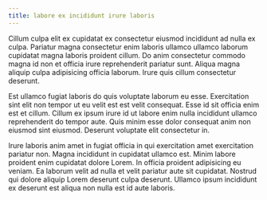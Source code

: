 ```yaml
---
title: labore ex incididunt irure laboris
---
```


Cillum culpa elit ex cupidatat ex consectetur eiusmod incididunt ad nulla ex culpa. Pariatur magna consectetur enim laboris ullamco ullamco laborum cupidatat magna laboris proident cillum. Do anim consectetur commodo magna id non et officia irure reprehenderit pariatur sunt. Aliqua magna aliquip culpa adipisicing officia laborum. Irure quis cillum consectetur deserunt.

Est ullamco fugiat laboris do quis voluptate laborum eu esse. Exercitation sint elit non tempor ut eu velit est est velit consequat. Esse id sit officia enim est et cillum. Cillum ex ipsum irure id ut labore enim nulla incididunt ullamco reprehenderit do tempor aute. Quis minim esse dolor consequat anim non eiusmod sint eiusmod. Deserunt voluptate elit consectetur in.

Irure laboris anim amet in fugiat officia in qui exercitation amet exercitation pariatur non. Magna incididunt in cupidatat ullamco est. Minim labore proident enim cupidatat dolore Lorem. In officia proident adipisicing eu veniam. Ea laborum velit ad nulla et velit pariatur aute sit cupidatat. Nostrud qui dolore aliquip Lorem deserunt culpa deserunt. Ullamco ipsum incididunt ex deserunt est aliqua non nulla est id aute laboris.